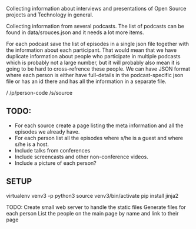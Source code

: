 Collecting information about interviews and presentations
of Open Source projects and Technology in general.


Collecting information from several podcasts.
The list of podcasts can be found in data/srouces.json
and it needs a lot more items.


For each podcast save the list of episodes in a single json file together with the information about each participant.
That would mean that we have duplicate information about people who participate in multiple podcasts which is probably not a large
number, but it will probably also mean it is going to be hard to cross-refrence these people.
We can have JSON format where each person is either have full-details in the podcast-specific json file
or has an id there and has all the information in a separate file.


/
/p/person-code
/s/source

TODO:
-----
* For each source create a page listing the meta information and all the episodes we already have.
* For each person list all the episodes where s/he is a guest and where s/he is a host.
* Include talks from conferences
* Include screencasts and other non-conference videos.
* Include a picture of each person?

SETUP
------
virtualenv venv3 -p python3
source venv3/bin/activate
pip install jinja2


TODO:
Create small web server to handle the static files
Generate files for each person
List the people on the main page by name and link to their page
